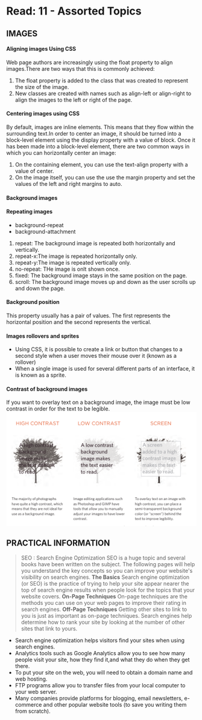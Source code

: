 # Read: 11 - Assorted Topics
## IMAGES
#### Aligning images Using CSS
Web page authors are increasingly using the float property to align images.There are two ways that this is commonly achieved:
1. The float property is added to the class that was created to represent the size of the image.
2. New classes are created with names such as align-left or align-right to align the images to the left or right of the page.
#### Centering images using CSS
By default, images are inline elements. This means that they flow within the surrounding text.In order to center an image, it should be turned into a block-level element using the display property with a value of block. 
Once it has been made into a block-level element, there are two common ways in which you can horizontally center an image:
1. On the containing element, you can use the text-align property with a value of center.
2. On the image itself, you can use the use the margin property and set the values of the left and right margins to auto.
#### Background images
#### Repeating images
* background-repeat
* background-attachment
1. repeat: The background image is repeated both horizontally and vertically.
2. repeat-x:The image is repeated horizontally only.
3. repeat-y:The image is repeated vertically only.
4. no-repeat: THe image is onlt shown once.
5. fixed: The background image stays in the same position on the page.
6. scroll: The background image moves up and down as the user scrolls up and down the page.
#### Background position 
This property usually has a pair of values. The first represents the horizontal position and the second represents the vertical.
####  Images rollovers and sprites 
* Using CSS, it is possible to create a link or button that changes to a second style when a user moves their mouse over it (known as a rollover)
* When a single image is used for several different parts of an interface, it is known as a sprite.
#### Contrast of background images
If you want to overlay text on a background image, the image must be low contrast in order for the text to be legible.
![img](/images/images-contrast.png)
## PRACTICAL INFORMATION
> SEO : Search Engine Optimization
SEO is a huge topic and several books have been written on the subject. The following pages will help you understand the key concepts so you can improve your website's visibility on search engines.
**The Basics**
Search engine optimization (or SEO) is the practice of trying to help your site appear nearer the top of search engine results when people look for the topics that your website covers.
**On-Page Techniques**
On-page techniques are the methods you can use on your web pages to improve their rating in search engines.
**Off-Page Techniques**
Getting other sites to link to you is just as important as on-page techniques. Search engines help determine how to rank your site by looking at the number of other sites that link to yours.


* Search engine optimization helps visitors find your sites when using search engines.
* Analytics tools such as Google Analytics allow you to see how many people visit your site, how they find it,and what they do when they get there.
* To put your site on the web, you will need to obtain a domain name and web hosting.
* FTP programs allow you to transfer files from your local computer to your web server.
* Many companies provide platforms for blogging, email newsletters, e-commerce and other popular website tools (to save you writing them from scratch).
